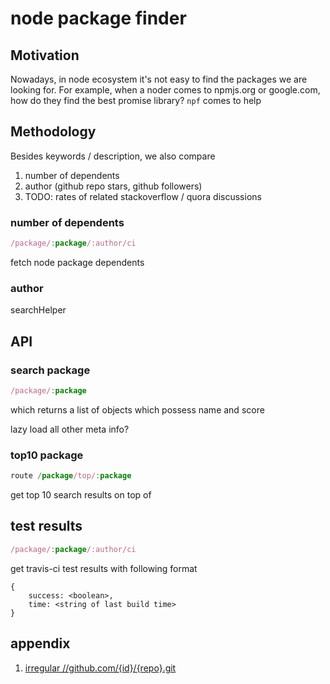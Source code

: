 # node package finder

## Motivation
Nowadays, in node ecosystem it's not easy to find the packages we are looking for.
For example, when a noder comes to npmjs.org or google.com, how do they find the 
best promise library? `npf` comes to help

## Methodology
Besides keywords / description, we also compare

1. number of dependents
1. author (github repo stars, github followers)
1. TODO: rates of related stackoverflow / quora discussions

### number of dependents
```javascript
/package/:package/:author/ci
```
fetch node package dependents

### author
searchHelper

## API

### search package
```javascript
/package/:package
```

which returns a list of objects which possess name and score

lazy load all other meta info?

### top10 package

```javascript
route /package/top/:package
```
get top 10 search results on top of 


## test results
```javascript
/package/:package/:author/ci
```

get travis-ci test results with following format
```
{
    success: <boolean>,
    time: <string of last build time>
}
```

## appendix
1. [irregular //github.com/{id}/{repo}.git](https://gist.github.com/huang47/7541812)

